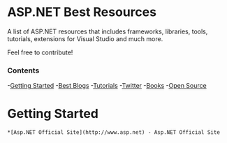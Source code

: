 # ASP.NET Best Resources

A list of ASP.NET resources that includes frameworks, libraries, tools, tutorials, extensions for Visual Studio and much more.

Feel free to contribute!

### Contents
-[Getting Started](#getting-started)
-[Best Blogs](#best-blogs)
-[Tutorials](#tutorials)
-[Twitter](#twitter)
-[Books](#books)
-[Open Source](#open-source)

# Getting Started
	*[Asp.NET Official Site](http://www.asp.net) - Asp.NET Official Site